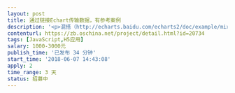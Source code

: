 ```yaml
---                
layout: post       
title: 通过链接Echart传输数据，有参考案例           
description: '<p>混搭（http://echarts.baidu.com/echarts2/doc/example/mix1.html）</p><p>嵌套饼状图：http://echarts.baidu.com/echarts2/doc/example/pie3.html</p><p>日历图（http://echarts.baidu.com/examples/editor.html?c=calendar-pie）</p><p>动态关系图（http://echarts.baidu.com/examples/editor.html?c=scatter-life-expectancy-timeline）</p><p>动态散点图（http://echarts.baidu.com/examples/editor.html?c=graph-circular-layout）</p><p>改造以上案例，有参考案例和说明。参考改造就好</p><p>+++ EthanGup +++++</p><p><br></p><p>本项目内容很简单预计1天，500元完成。有案例参考，如果觉得合适就联系我。</p>'     
contenturl: https://zb.oschina.net/project/detail.html?id=20734      
tags: [JavaScript,H5应用]            
salary: 1000-3000元          
publish_time: '已发布 34 分钟'         
start_time: '2018-06-07 14:43:08'           
apply: 2                   
time_range: 3 天              
status: 招募中                  
---                 
```

